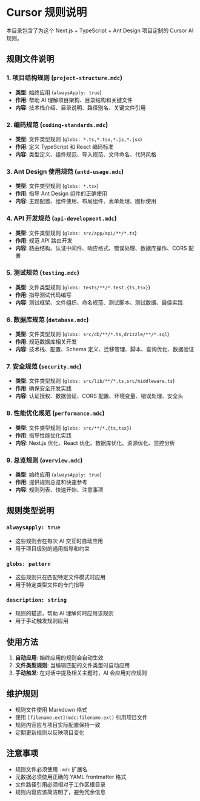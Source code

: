 # Cursor 规则说明

本目录包含了为这个 Next.js + TypeScript + Ant Design 项目定制的 Cursor AI 规则。

## 规则文件说明

### 1. 项目结构规则 (`project-structure.mdc`)
- **类型**: 始终应用 (`alwaysApply: true`)
- **作用**: 帮助 AI 理解项目架构、目录结构和关键文件
- **内容**: 技术栈介绍、目录说明、路径别名、关键文件引用

### 2. 编码规范 (`coding-standards.mdc`)
- **类型**: 文件类型规则 (`globs: *.ts,*.tsx,*.js,*.jsx`)
- **作用**: 定义 TypeScript 和 React 编码标准
- **内容**: 类型定义、组件规范、导入规范、文件命名、代码风格

### 3. Ant Design 使用规范 (`antd-usage.mdc`)
- **类型**: 文件类型规则 (`globs: *.tsx`)
- **作用**: 指导 Ant Design 组件的正确使用
- **内容**: 主题配置、组件使用、布局组件、表单处理、图标使用

### 4. API 开发规范 (`api-development.mdc`)
- **类型**: 文件类型规则 (`globs: src/app/api/**/*.ts`)
- **作用**: 规范 API 路由开发
- **内容**: 路由结构、认证中间件、响应格式、错误处理、数据库操作、CORS 配置

### 5. 测试规范 (`testing.mdc`)
- **类型**: 文件类型规则 (`globs: tests/**/*.test.{ts,tsx}`)
- **作用**: 指导测试代码编写
- **内容**: 测试框架、文件组织、命名规范、测试脚本、测试数据、最佳实践

### 6. 数据库规范 (`database.mdc`)
- **类型**: 文件类型规则 (`globs: src/db/**/*.ts,drizzle/**/*.sql`)
- **作用**: 规范数据库相关开发
- **内容**: 技术栈、配置、Schema 定义、迁移管理、脚本、查询优化、数据验证

### 7. 安全规范 (`security.mdc`)
- **类型**: 文件类型规则 (`globs: src/lib/**/*.ts,src/middleware.ts`)
- **作用**: 确保安全开发实践
- **内容**: 认证授权、数据验证、CORS 配置、环境变量、错误处理、安全头

### 8. 性能优化规范 (`performance.mdc`)
- **类型**: 文件类型规则 (`globs: src/**/*.{ts,tsx}`)
- **作用**: 指导性能优化实践
- **内容**: Next.js 优化、React 优化、数据库优化、资源优化、监控分析

### 9. 总览规则 (`overview.mdc`)
- **类型**: 始终应用 (`alwaysApply: true`)
- **作用**: 提供规则总览和快速参考
- **内容**: 规则列表、快速开始、注意事项

## 规则类型说明

### `alwaysApply: true`
- 这些规则会在每次 AI 交互时自动应用
- 用于项目级别的通用指导和约束

### `globs: pattern`
- 这些规则只在匹配特定文件模式时应用
- 用于特定类型文件的专门指导

### `description: string`
- 规则的描述，帮助 AI 理解何时应用该规则
- 用于手动触发规则应用

## 使用方法

1. **自动应用**: 始终应用的规则会自动生效
2. **文件类型规则**: 当编辑匹配的文件类型时自动应用
3. **手动触发**: 在对话中提及相关主题时，AI 会应用对应规则

## 维护规则

- 规则文件使用 Markdown 格式
- 使用 `[filename.ext](mdc:filename.ext)` 引用项目文件
- 规则内容应与项目实际配置保持一致
- 定期更新规则以反映项目变化

## 注意事项

- 规则文件必须使用 `.mdc` 扩展名
- 元数据必须使用正确的 YAML frontmatter 格式
- 文件路径引用必须相对于工作区根目录
- 规则内容应该简洁明了，避免冗余信息
